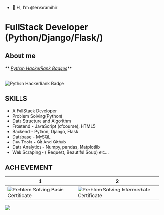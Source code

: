 - 👋 Hi, I’m @ervoramihir

# FullStack Developer (Python/Django/Flask/)

## About me


###### **  [Python HackerRank Badges](https://www.hackerrank.com/mihirvora)**
![Python HackerRank Badge](Screenshot_from_2021-06-28_11-08-50-removebg-preview.png?raw=true)

## SKILLS
 
  - A FullStack Developer 
  - Problem Solving(Python)
  - Data Structure  and Algorithm
  - Frontend - JavaScript (ofcourse), HTML5
  - Backend - Python, Django, Flask
  - Database - MySQL
  - Dev Tools - Git And Github
  - Data Analytics - Numpy, pandas, Matplotlib
  - Web Scraping - ( Request, Beautiful Soup) etc... 

## ACHIEVEMENT

|1                                                    |        2                                              |
|-----------------------------------------------------|-------------------------------------------------------|
|![Problem Solving Basic Certificate](a-a.png)        | ![Problem Solving Intermediate Certificate](a-a-a.png)|

  
![](https://img.shields.io/badge/<WORD_ON_LEFT>-<WORD_ON_RIGHT>-informational?style=flat&logo=<LOGO_NAME>&logoColor=white&color=2bbc8a)
